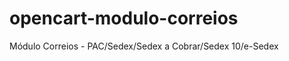 opencart-modulo-correios
========================

Módulo Correios - PAC/Sedex/Sedex a Cobrar/Sedex 10/e-Sedex